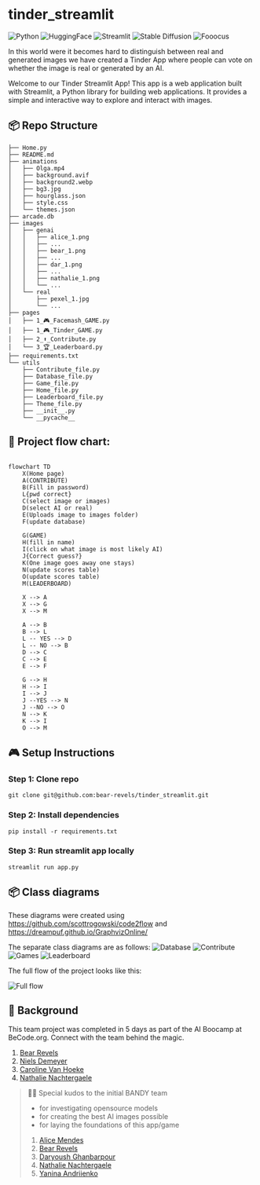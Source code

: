 # tinder_streamlit

![Python](https://img.shields.io/badge/python-3670A0?style=for-the-badge&logo=python&logoColor=ffdd54)
![HuggingFace](https://img.shields.io/badge/huggingface-0077B5?style=for-the-badge&logo=huggingface&logoColor=white)
![Streamlit](https://img.shields.io/badge/streamlit-0077B5?style=for-the-badge&logo=streamlit&logoColor=white)
![Stable Diffusion](https://img.shields.io/badge/stable_diffusion-3670A0?style=for-the-badge&logo=stable-diffusion&logoColor=white)
![Fooocus](https://img.shields.io/badge/foocus-0077B5?style=for-the-badge&logo=foocus&logoColor=white)

In this world were it becomes hard to distinguish between real and generated images we have created a Tinder App where people can vote on whether the image is real or generated by an AI.

Welcome to our Tinder Streamlit App! 
This app is a web application built with Streamlit, a Python library for building web applications. It provides a simple and interactive way to explore and interact with images.

## 📦 Repo Structure

```
├── Home.py
├── README.md
├── animations
│   ├── Olga.mp4
│   ├── background.avif
│   ├── background2.webp
│   ├── bg3.jpg
│   ├── hourglass.json
│   ├── style.css
│   └── themes.json
├── arcade.db
├── images
│   ├── genai
│   │   ├── alice_1.png
│   │   ├── ...
│   │   ├── bear_1.png
│   │   ├── ...
│   │   ├── dar_1.png
│   │   ├── ...
│   │   ├── nathalie_1.png
│   │   └── ...
│   └── real
│       ├── pexel_1.jpg
│       └── ...
├── pages
│   ├── 1_🎮_Facemash_GAME.py
│   ├── 1_🎮_Tinder_GAME.py
│   ├── 2_⬆️_Contribute.py
│   └── 3_🏆_Leaderboard.py
├── requirements.txt
└── utils
    ├── Contribute_file.py
    ├── Database_file.py
    ├── Game_file.py
    ├── Home_file.py
    ├── Leaderboard_file.py
    ├── Theme_file.py
    ├── __init__.py
    └── __pycache__
```

## 🚀  Project flow chart:

```mermaid

flowchart TD
    X(Home page)
    A(CONTRIBUTE)
    B(Fill in password)
    L{pwd correct}
    C(select image or images)
    D(select AI or real)
    E(Uploads image to images folder)
    F(update database)

    G(GAME)
    H(fill in name)
    I(click on what image is most likely AI)
    J{Correct guess?}
    K(One image goes away one stays)
    N(update scores table)
    O(update scores table)
    M(LEADERBOARD)

    X --> A
    X --> G
    X --> M

    A --> B
    B --> L
    L -- YES --> D
    L -- NO --> B
    D --> C
    C --> E
    E --> F

    G --> H
    H --> I
    I --> J
    J --YES --> N
    J --NO --> O
    N --> K
    K --> I
    O --> M

```


## 🎮 Setup Instructions

### Step 1: Clone repo
```
git clone git@github.com:bear-revels/tinder_streamlit.git
```

### Step 2: Install dependencies
```
pip install -r requirements.txt
```

### Step 3: Run streamlit app locally
```
streamlit run app.py
```


## 📦 Class diagrams

These diagrams were created using https://github.com/scottrogowski/code2flow and https://dreampuf.github.io/GraphvizOnline/

The separate class diagrams are as follows:
![Database](animations/database_file.png)
![Contribute](animations/contribute_file.png)
![Games](animations/game_file.png)
![Leaderboard](animations/leaderboard_file.png)

The full flow of the project looks like this:

![Full flow](animations/graph.png)




## 📌 Background

This team project was completed in 5 days as part of the AI Boocamp at BeCode.org. Connect with the team behind the magic.

1. [Bear Revels](https://www.linkedin.com/in/bear-revels/)
2. [Niels Demeyer](https://github.com/niels-demeyer)
3. [Caroline Van Hoeke](https://www.linkedin.com/in/caroline-van-hoeke/)
4. [Nathalie Nachtergaele](https://www.linkedin.com/in/nathalie-nachtergaele/)


> 🙋‍♂️ Special kudos to the initial BANDY team
> * for investigating opensource models
> * for creating the best AI images possible 
> * for laying the foundations of this app/game
>1. [Alice Mendes](https://www.linkedin.com/in/alice-edcm/)
>2. [Bear Revels](https://www.linkedin.com/in/bear-revels/)
>3. [Daryoush Ghanbarpour](https://www.linkedin.com/in/daryoushghanbarpour/)
>4. [Nathalie Nachtergaele](https://www.linkedin.com/in/nathalie-nachtergaele/)
>5. [Yanina Andriienko](https://www.linkedin.com/in/yanina-andriienko-7a2984287/)
